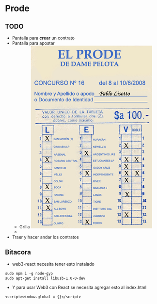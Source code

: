 # Prode

## TODO

* Pantalla para **crear** un contrato
* Pantalla para apostar
	* Grilla
	![ejemplo_grilla](./doc/ejemplo_grilla.jpg)
	* 
* Traer y hacer andar los contratos

## Bitacora
* web3-react necesita tener esto instalado

~~~
sudo npm i -g node-gyp
sudo apt-get install libusb-1.0-0-dev
~~~

* Y para usar Web3 con React se necesita agregar esto al index.html

~~~
<script>window.global = {}</script>
~~~
